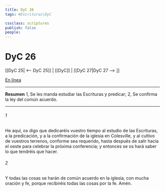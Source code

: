 ```yaml
---
title: DyC 26
tags: #Escrituras\DyC

cssclass: scriptures
publish: false
people:
---
```


# DyC 26
[[DyC 25| <-- DyC 25]] | [[DyC]] | [[DyC 27|DyC 27 --> ]]

[En línea](https://churchofjesuschrist.org/study/scriptures/dc-testament/dc/26?lang=spa)

---
__Resumen__
1, Se les manda estudiar las Escrituras y predicar; 2, Se confirma la ley del común acuerdo.

---
###### 1 
He aquí, os digo que dedicaréis vuestro tiempo al estudio de las Escrituras, a la predicación, y a la confirmación de la iglesia en Colesville, y al cultivo de vuestros terrenos, conforme sea requerido, hasta después de salir hacia el oeste para celebrar la próxima conferencia; y entonces se os hará saber lo que tendréis que hacer.

###### 2 
Y todas las cosas se harán de común acuerdo en la iglesia, con mucha oración y fe, porque recibiréis todas las cosas por la fe. Amén.

